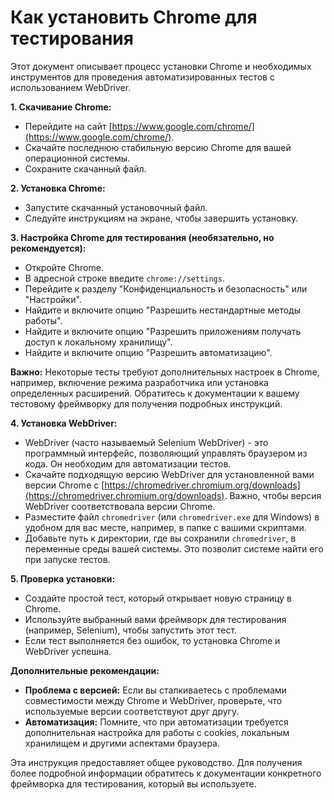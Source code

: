 # Как установить Chrome для тестирования

Этот документ описывает процесс установки Chrome и необходимых инструментов для проведения автоматизированных тестов с использованием WebDriver.

**1. Скачивание Chrome:**

* Перейдите на сайт [https://www.google.com/chrome/](https://www.google.com/chrome/).
* Скачайте последнюю стабильную версию Chrome для вашей операционной системы.
* Сохраните скачанный файл.

**2. Установка Chrome:**

* Запустите скачанный установочный файл.
* Следуйте инструкциям на экране, чтобы завершить установку.

**3. Настройка Chrome для тестирования (необязательно, но рекомендуется):**

* Откройте Chrome.
* В адресной строке введите `chrome://settings`.
* Перейдите к разделу "Конфиденциальность и безопасность" или "Настройки".
* Найдите и включите опцию "Разрешить нестандартные методы работы".
* Найдите и включите опцию "Разрешить приложениям получать доступ к локальному хранилищу".
* Найдите и включите опцию "Разрешить автоматизацию".

**Важно:**  Некоторые тесты требуют дополнительных настроек в Chrome, например, включение режима разработчика или установка определенных расширений. Обратитесь к документации к вашему тестовому фреймворку для получения подробных инструкций.

**4. Установка WebDriver:**

* WebDriver (часто называемый Selenium WebDriver) - это программный интерфейс, позволяющий управлять браузером из кода. Он необходим для автоматизации тестов.
* Скачайте подходящую версию WebDriver для установленной вами версии Chrome с [https://chromedriver.chromium.org/downloads](https://chromedriver.chromium.org/downloads). Важно, чтобы версия WebDriver соответствовала версии Chrome.
* Разместите файл `chromedriver` (или `chromedriver.exe` для Windows) в удобном для вас месте, например, в папке с вашими скриптами.
* Добавьте путь к директории, где вы сохранили `chromedriver`, в переменные среды вашей системы. Это позволит системе найти его при запуске тестов.

**5. Проверка установки:**

* Создайте простой тест, который открывает новую страницу в Chrome.
* Используйте выбранный вами фреймворк для тестирования (например, Selenium), чтобы запустить этот тест.
* Если тест выполняется без ошибок, то установка Chrome и WebDriver успешна.


**Дополнительные рекомендации:**

* **Проблема с версией:** Если вы сталкиваетесь с проблемами совместимости между Chrome и WebDriver, проверьте, что используемые версии соответствуют друг другу.
* **Автоматизация:** Помните, что при автоматизации требуется дополнительная настройка для работы с cookies, локальным хранилищем и другими аспектами браузера.


Эта инструкция предоставляет общее руководство. Для получения более подробной информации обратитесь к документации конкретного фреймворка для тестирования, который вы используете.